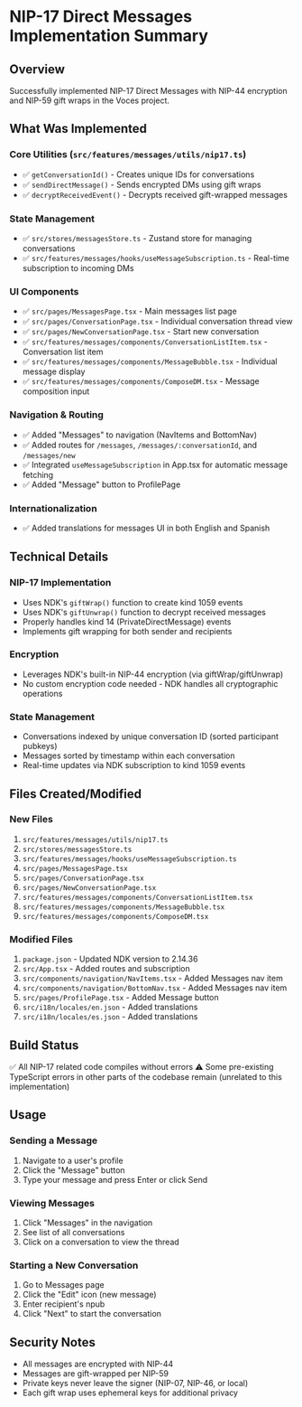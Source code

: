# NIP-17 Direct Messages Implementation Summary

## Overview
Successfully implemented NIP-17 Direct Messages with NIP-44 encryption and NIP-59 gift wraps in the Voces project.

## What Was Implemented

### Core Utilities (`src/features/messages/utils/nip17.ts`)
- ✅ `getConversationId()` - Creates unique IDs for conversations
- ✅ `sendDirectMessage()` - Sends encrypted DMs using gift wraps
- ✅ `decryptReceivedEvent()` - Decrypts received gift-wrapped messages

### State Management
- ✅ `src/stores/messagesStore.ts` - Zustand store for managing conversations
- ✅ `src/features/messages/hooks/useMessageSubscription.ts` - Real-time subscription to incoming DMs

### UI Components
- ✅ `src/pages/MessagesPage.tsx` - Main messages list page
- ✅ `src/pages/ConversationPage.tsx` - Individual conversation thread view
- ✅ `src/pages/NewConversationPage.tsx` - Start new conversation
- ✅ `src/features/messages/components/ConversationListItem.tsx` - Conversation list item
- ✅ `src/features/messages/components/MessageBubble.tsx` - Individual message display
- ✅ `src/features/messages/components/ComposeDM.tsx` - Message composition input

### Navigation & Routing
- ✅ Added "Messages" to navigation (NavItems and BottomNav)
- ✅ Added routes for `/messages`, `/messages/:conversationId`, and `/messages/new`
- ✅ Integrated `useMessageSubscription` in App.tsx for automatic message fetching
- ✅ Added "Message" button to ProfilePage

### Internationalization
- ✅ Added translations for messages UI in both English and Spanish

## Technical Details

### NIP-17 Implementation
- Uses NDK's `giftWrap()` function to create kind 1059 events
- Uses NDK's `giftUnwrap()` function to decrypt received messages
- Properly handles kind 14 (PrivateDirectMessage) events
- Implements gift wrapping for both sender and recipients

### Encryption
- Leverages NDK's built-in NIP-44 encryption (via giftWrap/giftUnwrap)
- No custom encryption code needed - NDK handles all cryptographic operations

### State Management
- Conversations indexed by unique conversation ID (sorted participant pubkeys)
- Messages sorted by timestamp within each conversation
- Real-time updates via NDK subscription to kind 1059 events

## Files Created/Modified

### New Files
1. `src/features/messages/utils/nip17.ts`
2. `src/stores/messagesStore.ts`
3. `src/features/messages/hooks/useMessageSubscription.ts`
4. `src/pages/MessagesPage.tsx`
5. `src/pages/ConversationPage.tsx`
6. `src/pages/NewConversationPage.tsx`
7. `src/features/messages/components/ConversationListItem.tsx`
8. `src/features/messages/components/MessageBubble.tsx`
9. `src/features/messages/components/ComposeDM.tsx`

### Modified Files
1. `package.json` - Updated NDK version to 2.14.36
2. `src/App.tsx` - Added routes and subscription
3. `src/components/navigation/NavItems.tsx` - Added Messages nav item
4. `src/components/navigation/BottomNav.tsx` - Added Messages nav item
5. `src/pages/ProfilePage.tsx` - Added Message button
6. `src/i18n/locales/en.json` - Added translations
7. `src/i18n/locales/es.json` - Added translations

## Build Status
✅ All NIP-17 related code compiles without errors
⚠️ Some pre-existing TypeScript errors in other parts of the codebase remain (unrelated to this implementation)

## Usage

### Sending a Message
1. Navigate to a user's profile
2. Click the "Message" button
3. Type your message and press Enter or click Send

### Viewing Messages
1. Click "Messages" in the navigation
2. See list of all conversations
3. Click on a conversation to view the thread

### Starting a New Conversation
1. Go to Messages page
2. Click the "Edit" icon (new message)
3. Enter recipient's npub
4. Click "Next" to start the conversation

## Security Notes
- All messages are encrypted with NIP-44
- Messages are gift-wrapped per NIP-59
- Private keys never leave the signer (NIP-07, NIP-46, or local)
- Each gift wrap uses ephemeral keys for additional privacy